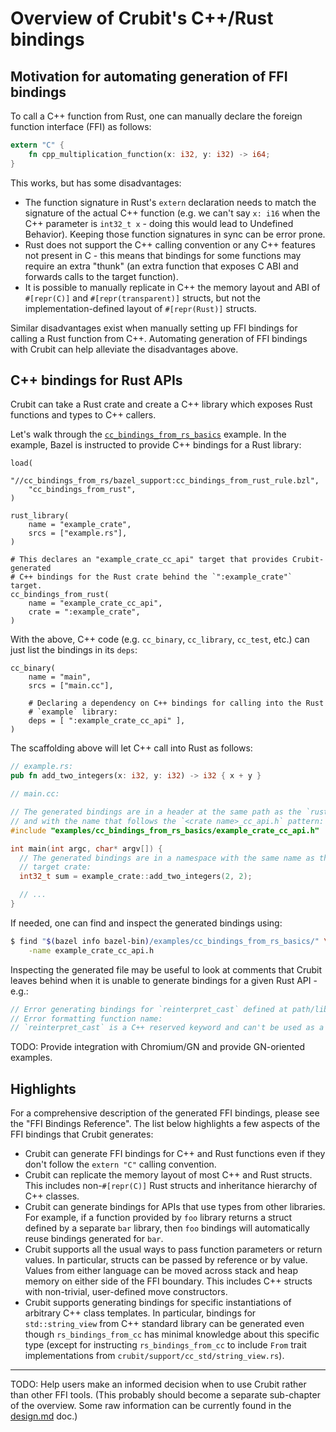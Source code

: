 # Overview of Crubit's C++/Rust bindings

## Motivation for automating generation of FFI bindings

To call a C++ function from Rust, one can manually declare the foreign function
interface (FFI) as follows:

```rust
extern "C" {
    fn cpp_multiplication_function(x: i32, y: i32) -> i64;
}
```

This works, but has some disadvantages:

*   The function signature in Rust's `extern` declaration needs to match the
    signature of the actual C++ function (e.g. we can't say `x: i16` when the
    C++ parameter is `int32_t x` - doing this would lead to Undefined Behavior).
    Keeping those function signatures in sync can be error prone.
*   Rust does not support the C++ calling convention or any C++ features not
    present in C - this means that bindings for some functions may require an
    extra "thunk" (an extra function that exposes C ABI and forwards calls to
    the target function).
*   It is possible to manually replicate in C++ the memory layout and ABI of
    `#[repr(C)]` and `#[repr(transparent)]` structs, but not the
    implementation-defined layout of `#[repr(Rust)]` structs.

Similar disadvantages exist when manually setting up FFI bindings for calling a
Rust function from C++. Automating generation of FFI bindings with Crubit can
help alleviate the disadvantages above.

## C++ bindings for Rust APIs

Crubit can take a Rust crate and create a C++ library which exposes Rust
functions and types to C++ callers.

Let's walk through the
[`cc_bindings_from_rs_basics`](../../../examples/cc_bindings_from_rs_basics/README.md)
example. In the example, Bazel is instructed to provide C++ bindings for a Rust
library:

```
load(
    "//cc_bindings_from_rs/bazel_support:cc_bindings_from_rust_rule.bzl",
    "cc_bindings_from_rust",
)

rust_library(
    name = "example_crate",
    srcs = ["example.rs"],
)

# This declares an "example_crate_cc_api" target that provides Crubit-generated
# C++ bindings for the Rust crate behind the `":example_crate"` target.
cc_bindings_from_rust(
    name = "example_crate_cc_api",
    crate = ":example_crate",
)
```

With the above, C++ code (e.g. `cc_binary`, `cc_library`, `cc_test`, etc.) can
just list the bindings in its `deps`:

```
cc_binary(
    name = "main",
    srcs = ["main.cc"],

    # Declaring a dependency on C++ bindings for calling into the Rust
    # `example` library:
    deps = [ ":example_crate_cc_api" ],
)
```

The scaffolding above will let C++ call into Rust as follows:

```rust
// example.rs:
pub fn add_two_integers(x: i32, y: i32) -> i32 { x + y }
```

```c++
// main.cc:

// The generated bindings are in a header at the same path as the `rust_library`,
// and with the name that follows the `<crate name>_cc_api.h` pattern:
#include "examples/cc_bindings_from_rs_basics/example_crate_cc_api.h"

int main(int argc, char* argv[]) {
  // The generated bindings are in a namespace with the same name as the
  // target crate:
  int32_t sum = example_crate::add_two_integers(2, 2);

  // ...
}
```

If needed, one can find and inspect the generated bindings using:

```sh
$ find "$(bazel info bazel-bin)/examples/cc_bindings_from_rs_basics/" \
    -name example_crate_cc_api.h
```

Inspecting the generated file may be useful to look at comments that Crubit
leaves behind when it is unable to generate bindings for a given Rust API -
e.g.:

```c++
// Error generating bindings for `reinterpret_cast` defined at path/lib.rs;l=123:
// Error formatting function name:
// `reinterpret_cast` is a C++ reserved keyword and can't be used as a C++ identifier.
```

TODO: Provide integration with Chromium/GN and provide GN-oriented examples.

## Highlights

For a comprehensive description of the generated FFI bindings, please see the
"FFI Bindings Reference". The list below highlights a few aspects of the FFI
bindings that Crubit generates:

*   Crubit can generate FFI bindings for C++ and Rust functions even if they
    don't follow the `extern "C"` calling convention.
*   Crubit can replicate the memory layout of most C++ and Rust structs. This
    includes non-`#[repr(C)]` Rust structs and inheritance hierarchy of C++
    classes.
*   Crubit can generate bindings for APIs that use types from other libraries.
    For example, if a function provided by `foo` library returns a struct
    defined by a separate `bar` library, then `foo` bindings will automatically
    reuse bindings generated for `bar`.
*   Crubit supports all the usual ways to pass function parameters or return
    values. In particular, structs can be passed by reference or by value.
    Values from either language can be moved across stack and heap memory on
    either side of the FFI boundary. This includes C++ structs with non-trivial,
    user-defined move constructors.
*   Crubit supports generating bindings for specific instantiations of arbitrary
    C++ class templates. In particular, bindings for `std::string_view` from C++
    standard library can be generated even though `rs_bindings_from_cc` has
    minimal knowledge about this specific type (except for instructing
    `rs_bindings_from_cc` to include `From` trait implementations from
    `crubit/support/cc_std/string_view.rs`).

--------------------------------------------------------------------------------

TODO: Help users make an informed decision when to use Crubit rather than other
FFI tools. (This probably should become a separate sub-chapter of the overview.
Some raw information can be currently found in the [design.md](../../design.md)
doc.)
